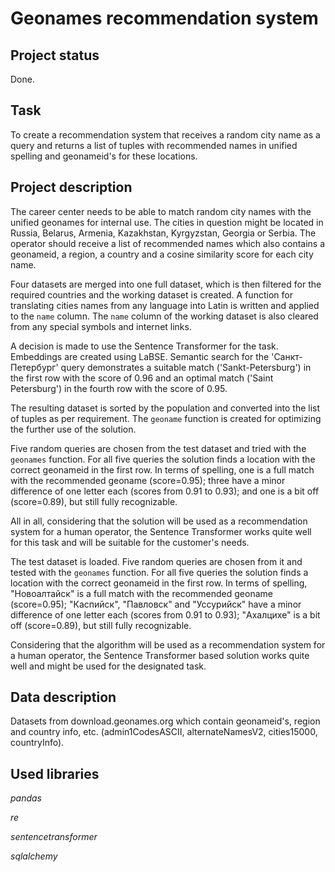 # Geonames recommendation system

## Project status

Done.

## Task 

To create a recommendation system that receives a random city name as a query and returns a list of tuples with recommended names in unified spelling and geonameid's for these locations.

## Project description 

The career center needs to be able to match random city names with the unified geonames for internal use. The cities in question might be located in Russia, Belarus, Armenia, Kazakhstan, Kyrgyzstan, Georgia or Serbia. The operator should receive a list of recommended names which also contains a geonameid, a region, a country and a cosine similarity score for each city name. 

Four datasets are merged into one full dataset, which is then filtered for the required countries and the working dataset is created. A function for translating cities names from any language into Latin is written and applied to the `name` column. The `name` column of the working dataset is also cleared from any special symbols and internet links.

A decision is made to use the Sentence Transformer for the task. Embeddings are created using LaBSE. Semantic search for the 'Санкт-Петербург' query demonstrates a suitable match ('Sankt-Petersburg') in the first row with the score of 0.96 and an optimal match ('Saint Petersburg') in the fourth row with the score of 0.95.

The resulting dataset is sorted by the population and converted into the list of tuples as per requirement. The `geoname` function is created for optimizing the further use of the solution.

Five random queries are chosen from the test dataset and tried with the `geonames` function. For all five queries the solution finds a location with the correct geonameid in the first row. In terms of spelling, one is a full match with the recommended geoname (score=0.95); three have a minor difference of one letter each (scores from 0.91 to 0.93); and one is a bit off (score=0.89), but still fully recognizable. 

All in all, considering that the solution will be used as a recommendation system for a human operator, the Sentence Transformer works quite well for this task and will be suitable for the customer's needs.

 
The test dataset is loaded. Five random queries are chosen from it and tested with the `geonames` function. For all five queries the solution finds a location with the correct geonameid in the first row. In terms of spelling, "Новоалтайск" is a full match with the recommended geoname (score=0.95); "Каспийск", "Павловск" and "Уссурийск" have a minor difference of one letter each (scores from 0.91 to 0.93); "Ахалцихе" is a bit off (score=0.89), but still fully recognizable. 

Considering that the algorithm will be used as a recommendation system for a human operator, the Sentence Transformer based solution works quite well and might be used for the designated task.

## Data description

Datasets from download.geonames.org which contain geonameid's, region and country info, etc. (admin1CodesASCII, alternateNamesV2, cities15000, countryInfo).

## Used libraries
*pandas*

*re*

*sentencetransformer*

*sqlalchemy*
